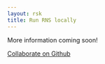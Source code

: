 ```yaml
---
layout: rsk
title: Run RNS locally
---
```


More information coming soon!

[Collaborate on Github](https://github.com/rsksmart/rsksmart.github.io/issues/207)
